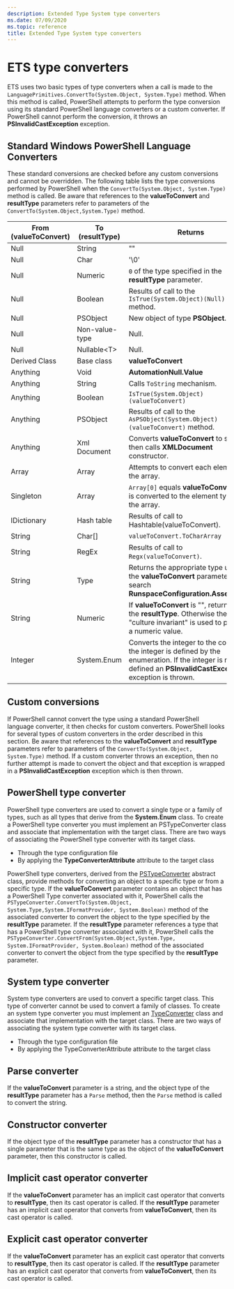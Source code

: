 ```yaml
---
description: Extended Type System type converters
ms.date: 07/09/2020
ms.topic: reference
title: Extended Type System type converters
---
```

# ETS type converters

ETS uses two basic types of type converters when a call is made to the
`LanguagePrimitives.ConvertTo(System.Object, System.Type)` method. When this method is called,
PowerShell attempts to perform the type conversion using its standard PowerShell language converters
or a custom converter. If PowerShell cannot perform the conversion, it throws an
**PSInvalidCastException** exception.

## Standard Windows PowerShell Language Converters

These standard conversions are checked before any custom conversions and cannot be overridden. The
following table lists the type conversions performed by PowerShell when the
`ConvertTo(System.Object, System.Type)` method is called. Be aware that references to the
**valueToConvert** and **resultType** parameters refer to parameters of the
`ConvertTo(System.Object,System.Type)` method.

| From (valueToConvert) |  To (resultType)  |                                                                               Returns                                                                               |
| --------------------- | ----------------- | ------------------------------------------------------------------------------------------------------------------------------------------------------------------- |
| Null                  | String            | ""                                                                                                                                                                  |
| Null                  | Char              | '\0'                                                                                                                                                                |
| Null                  | Numeric           | `0` of the type specified in the **resultType** parameter.                                                                                                          |
| Null                  | Boolean           | Results of call to the `IsTrue(System.Object)(Null)` method.                                                                                                        |
| Null                  | PSObject          | New object of type **PSObject**.                                                                                                                                    |
| Null                  | Non-value-type    | Null.                                                                                                                                                               |
| Null                  | Nullable&lt;T&gt; | Null.                                                                                                                                                               |
| Derived Class         | Base class        | **valueToConvert**                                                                                                                                                  |
| Anything              | Void              | **AutomationNull.Value**                                                                                                                                            |
| Anything              | String            | Calls `ToString` mechanism.                                                                                                                                         |
| Anything              | Boolean           | `IsTrue(System.Object) (valueToConvert)`                                                                                                                            |
| Anything              | PSObject          | Results of call to the `AsPSObject(System.Object) (valueToConvert)` method.                                                                                         |
| Anything              | Xml Document      | Converts **valueToConvert** to string, then calls **XMLDocument** constructor.                                                                                      |
| Array                 | Array             | Attempts to convert each element of the array.                                                                                                                      |
| Singleton             | Array             | `Array[0]` equals **valueToConvert** that is converted to the element type of the array.                                                                            |
| IDictionary           | Hash table        | Results of call to Hashtable(valueToConvert).                                                                                                                       |
| String                | Char[]            | `valueToConvert.ToCharArray`                                                                                                                                        |
| String                | RegEx             | Results of call to `Regx(valueToConvert)`.                                                                                                                          |
| String                | Type              | Returns the appropriate type using the **valueToConvert** parameter to search **RunspaceConfiguration.Assemblies**.                                                 |
| String                | Numeric           | If **valueToConvert** is "", returns `0` of the **resultType**. Otherwise the culture "culture invariant" is used to produce a numeric value.                       |
| Integer               | System.Enum       | Converts the integer to the constant if the integer is defined by the enumeration. If the integer is not defined an **PSInvalidCastException** exception is thrown. |

## Custom conversions

If PowerShell cannot convert the type using a standard PowerShell language converter, it then checks
for custom converters. PowerShell looks for several types of custom converters in the order
described in this section. Be aware that references to the **valueToConvert** and **resultType**
parameters refer to parameters of the `ConvertTo(System.Object, System.Type)` method. If a custom
converter throws an exception, then no further attempt is made to convert the object and that
exception is wrapped in a **PSInvalidCastException** exception which is then thrown.

## PowerShell type converter

PowerShell type converters are used to convert a single type or a family of types, such as all types
that derive from the **System.Enum** class. To create a PowerShell type converter you must implement
an PSTypeConverter class and associate that implementation with the target class. There are two ways
of associating the PowerShell type converter with its target class.

- Through the type configuration file
- By applying the **TypeConverterAttribute** attribute to the target class

PowerShell type converters, derived from the
[PSTypeConverter](/dotnet/api/system.management.automation.pstypeconverter) abstract class, provide
methods for converting an object to a specific type or from a specific type. If the
**valueToConvert** parameter contains an object that has a PowerShell Type converter associated with
it, PowerShell calls the
`PSTypeConverter.ConvertTo(System.Object, System.Type,System.IFormatProvider, System.Boolean)`
method of the associated converter to convert the object to the type specified by the **resultType**
parameter. If the **resultType** parameter references a type that has a PowerShell type converter
associated with it, PowerShell calls the
`PSTypeConverter.ConvertFrom(System.Object,System.Type, System.IFormatProvider, System.Boolean)`
method of the associated converter to convert the object from the type specified by the
**resultType** parameter.

## System type converter

System type converters are used to convert a specific target class. This type of converter cannot be
used to convert a family of classes. To create an system type converter you must implement an
[TypeConverter](/dotnet/api/system.management.automation.runspaces.typedata.typeconverter#System_Management_Automation_Runspaces_TypeData_TypeConverter)
class and associate that implementation with the target class. There are two ways of associating the
system type converter with its target class.

- Through the type configuration file
- By applying the TypeConverterAttribute attribute to the target class

## Parse converter

If the **valueToConvert** parameter is a string, and the object type of the **resultType** parameter
has a `Parse` method, then the `Parse` method is called to convert the string.

## Constructor converter

If the object type of the **resultType** parameter has a constructor that has a single parameter
that is the same type as the object of the **valueToConvert** parameter, then this constructor is
called.

## Implicit cast operator converter

If the **valueToConvert** parameter has an implicit cast operator that converts to **resultType**,
then its cast operator is called. If the **resultType** parameter has an implicit cast operator that
converts from **valueToConvert**, then its cast operator is called.

## Explicit cast operator converter

If the **valueToConvert** parameter has an explicit cast operator that converts to **resultType**,
then its cast operator is called. If the **resultType** parameter has an explicit cast operator that
converts from **valueToConvert**, then its cast operator is called.
